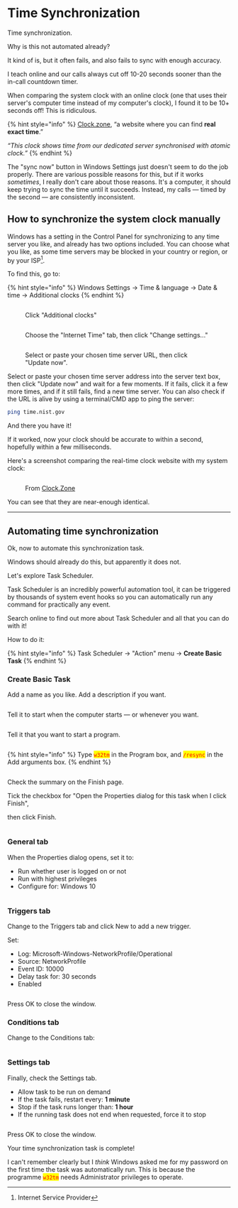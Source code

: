 # Time Synchronization

Time synchronization.

Why is this not automated already?

It kind of is, but it often fails, and also fails to sync with enough accuracy.

I teach online and our calls always cut off 10-20 seconds sooner than the in-call countdown timer.

When comparing the system clock with an online clock (one that uses their server's computer time instead of my computer's clock), I found it to be 10+ seconds off! This is ridiculous.

{% hint style="info" %}
[Clock.zone](https://clock.zone/), “a website where you can find **real exact time**.”&#x20;

_“This clock shows time from our dedicated server synchronised with atomic clock.”_
{% endhint %}

The "sync now" button in Windows Settings just doesn't seem to do the job properly. There are various possible reasons for this, but if it works _sometimes_, I really don't care about those reasons. It's a computer, it should keep trying to sync the time until it succeeds. Instead, my calls — timed by the second — are consistently inconsistent.

## How to synchronize the system clock manually

Windows has a setting in the Control Panel for synchronizing to any time server you like, and already has two options included. You can choose what you like, as some time servers may be blocked in your country or region, or by your ISP[^1].

To find this, go to:

{% hint style="info" %}
Windows Settings → Time & language → Date & time → Additional clocks
{% endhint %}

<figure><img src="../../.gitbook/assets/image (5).png" alt=""><figcaption><p>Click "Additional clocks"</p></figcaption></figure>

<figure><img src="../../.gitbook/assets/image (1) (1).png" alt=""><figcaption><p>Choose the "Internet Time" tab, then click "Change settings..."</p></figcaption></figure>

<figure><img src="../../.gitbook/assets/image (2) (1).png" alt=""><figcaption><p>Select or paste your chosen time server URL, then click "Update now".</p></figcaption></figure>

Select or paste your chosen time server address into the server text box, then click "Update now" and wait for a few moments. If it fails, click it a few more times, and if it still fails, find a new time server. You can also check if the URL is alive by using a terminal/CMD app to ping the server:

```bash
ping time.nist.gov 
```

And there you have it!

If it worked, now your clock should be accurate to within a second, hopefully within a few milliseconds.

Here's a screenshot comparing the real-time clock website with my system clock:

<figure><img src="../../.gitbook/assets/image (3) (1).png" alt=""><figcaption><p>From <a href="https://clock.zone/">Clock.Zone</a> </p></figcaption></figure>

You can see that they are near-enough identical.

***

## Automating time synchronization

Ok, now to automate this synchronization task.

Windows should already do this, but apparently it does not.

Let's explore Task Scheduler.

Task Scheduler is an incredibly powerful automation tool, it can be triggered by thousands of system event hooks so you can automatically run any command for practically any event.

Search online to find out more about Task Scheduler and all that you can do with it!

How to do it:

{% hint style="info" %}
Task Scheduler → "Action" menu → **Create Basic Task**
{% endhint %}

### Create Basic Task

Add a name as you like. Add a description if you want.

<figure><img src="../../.gitbook/assets/image (4) (1).png" alt=""><figcaption></figcaption></figure>

Tell it to start when the computer starts — or whenever you want.

<figure><img src="../../.gitbook/assets/image (5) (1).png" alt=""><figcaption></figcaption></figure>

Tell it that you want to start a program.

<figure><img src="../../.gitbook/assets/image (6).png" alt=""><figcaption></figcaption></figure>

{% hint style="info" %}
Type <mark style="color:red;">`w32tm`</mark> in the Program box, and <mark style="color:red;">`/resync`</mark> in the Add arguments box.
{% endhint %}

<figure><img src="../../.gitbook/assets/image (7).png" alt=""><figcaption></figcaption></figure>

Check the summary on the Finish page.

Tick the checkbox for "Open the Properties dialog for this task when I click Finish",

then click Finish.

<figure><img src="../../.gitbook/assets/image (8).png" alt=""><figcaption></figcaption></figure>

### General tab

When the Properties dialog opens, set it to:

* Run whether user is logged on or not
* Run with highest privileges
* Configure for: Windows 10

<figure><img src="../../.gitbook/assets/image.png" alt=""><figcaption></figcaption></figure>

### Triggers tab

Change to the Triggers tab and click New to add a new trigger.

Set:

* Log: Microsoft-Windows-NetworkProfile/Operational
* Source: NetworkProfile
* Event ID: 10000
* Delay task for: 30 seconds
* Enabled

<figure><img src="../../.gitbook/assets/image (3).png" alt=""><figcaption></figcaption></figure>

Press OK to close the window.

### Conditions tab

Change to the Conditions tab:

<figure><img src="../../.gitbook/assets/image (4).png" alt=""><figcaption></figcaption></figure>

### Settings tab

Finally, check the Settings tab.

* Allow task to be run on demand
* If the task fails, restart every: **1 minute**
* Stop if the task runs longer than: **1 hour**
* If the running task does not end when requested, force it to stop

<figure><img src="../../.gitbook/assets/image (11).png" alt=""><figcaption></figcaption></figure>

Press OK to close the window.

Your time synchronization task is complete!

I can't remember clearly but I _think_ Windows asked me for my password on the first time the task was automatically run. This is because the programme <mark style="color:red;">`w32tm`</mark> needs Administrator privileges to operate.

[^1]: Internet Service Provider
